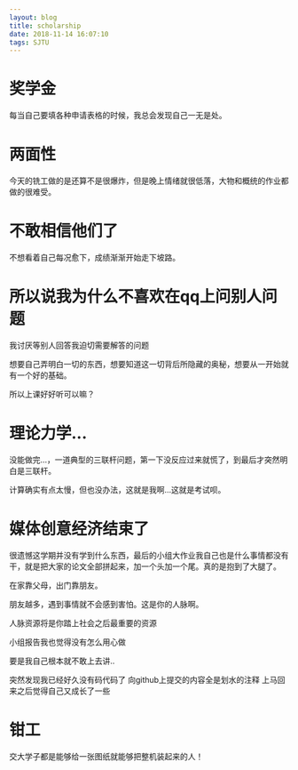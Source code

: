 ```yaml
---
layout: blog
title: scholarship
date: 2018-11-14 16:07:10
tags: SJTU
---
```

# 奖学金
每当自己要填各种申请表格的时候，我总会发现自己一无是处。

# 两面性
今天的铣工做的是还算不是很爆炸，但是晚上情绪就很低落，大物和概统的作业都做的很难受。

# 不敢相信他们了
不想看着自己每况愈下，成绩渐渐开始走下坡路。

# 所以说我为什么不喜欢在qq上问别人问题
我讨厌等别人回答我迫切需要解答的问题

想要自己弄明白一切的东西，想要知道这一切背后所隐藏的奥秘，想要从一开始就有一个好的基础。

所以上课好好听可以嘛？

# 理论力学...
没能做完...，一道典型的三联杆问题，第一下没反应过来就慌了，到最后才突然明白是三联杆。

计算确实有点太慢，但也没办法，这就是我啊...这就是考试呗。

# 媒体创意经济结束了
很遗憾这学期并没有学到什么东西，最后的小组大作业我自己也是什么事情都没有干，就是把大家的论文全部拼起来，加一个头加一个尾。真的是抱到了大腿了。

在家靠父母，出门靠朋友。

朋友越多，遇到事情就不会感到害怕。这是你的人脉啊。

人脉资源将是你踏上社会之后最重要的资源

小组报告我也觉得没有怎么用心做

要是我自己根本就不敢上去讲..


突然发现我已经好久没有码代码了
向github上提交的内容全是划水的注释
上马回来之后觉得自己又成长了一些

# 钳工
交大学子都是能够给一张图纸就能够把整机装起来的人！
